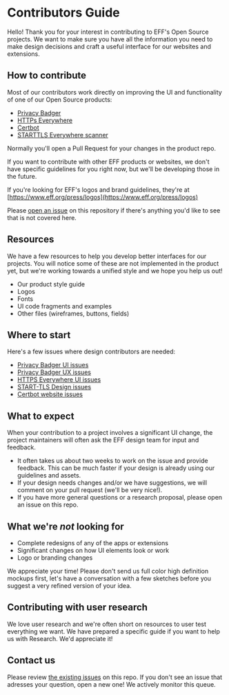 # Contributors Guide

Hello! Thank you for your interest in contributing to EFF's Open Source projects. 
We want to make sure you have all the information you need to make design decisions and craft a useful interface for our websites and extensions.

## How to contribute

Most of our contributors work directly on improving the UI and functionality of one of our Open Source products:

  * [Privacy Badger](https://github.com/EFForg/privacybadger)
  * [HTTPs Everywhere](https://github.com/EFForg/https-everywhere)
  * [Certbot](https://github.com/certbot)
  * [STARTTLS Everywhere scanner](https://github.com/EFForg/starttls-frontend)
 
Normally you'll open a Pull Request for your changes in the product repo.

If you want to contribute with other EFF products or websites, we don't have specific guidelines for you right now, but we'll be developing those in the future.  

If you're looking for EFF's logos and brand guidelines, they're at [https://www.eff.org/press/logos](https://www.eff.org/press/logos)

Please [open an issue](https://github.com/EFForg/design/issues) on this repository if there's anything you'd like to see that is not covered here.

## Resources

We have a few resources to help you develop better interfaces for our projects. You will notice some of these are not implemented in the product yet, but we're working towards a unified style and we hope you help us out!

* Our product style guide
* Logos
* Fonts
* UI code fragments and examples
* Other files (wireframes, buttons, fields)

## Where to start

Here's a few issues where design contributors are needed:

* [Privacy Badger UI issues](https://github.com/EFForg/privacybadger/labels/ui)
* [Privacy Badger UX issues](https://github.com/EFForg/privacybadger/labels/ux)
* [HTTPS Everywhere UI issues](https://github.com/EFForg/https-everywhere/labels/ui)
* [START-TLS Design issues](https://github.com/EFForg/starttls-frontend/labels/design)
* [Certbot website issues](https://github.com/certbot/website/issues)


## What to expect

When your contribution to a project involves a significant UI change, the project maintainers will often ask the EFF design team for input and feedback.
* It often takes us about two weeks to work on the issue and provide feedback. This can be much faster if your design is already using our guidelines and assets.
* If your design needs changes and/or we have suggestions, we will comment on your pull request (we'll be very nice!).
* If you have more general questions or a research proposal, please open an issue on this repo.

## What we're *not* looking for

* Complete redesigns of any of the apps or extensions
* Significant changes on how UI elements look or work
* Logo or branding changes

We appreciate your time! Please don't send us full color high definition mockups first, let's have a conversation with a few sketches before you suggest a very refined version of your idea.

## Contributing with user research

We love user research and we're often short on resources to user test everything we want.  We have prepared a specific guide if you want to help us with Research.  We'd appreciate it!

## Contact us

Please review [the existing issues](https://github.com/EFForg/design/issues) on this repo. If you don't see an issue that adresses your question, open a new one! We actively monitor this queue.  
